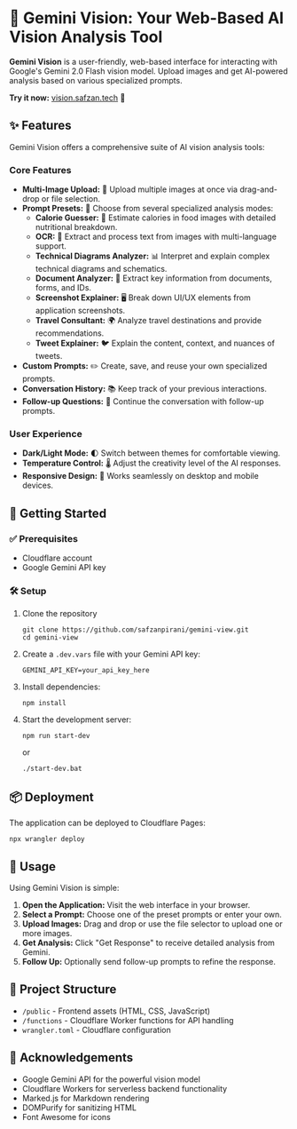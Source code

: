 # 🔮 Gemini Vision: Your Web-Based AI Vision Analysis Tool

**Gemini Vision** is a user-friendly, web-based interface for interacting with Google's Gemini 2.0 Flash vision model. Upload images and get AI-powered analysis based on various specialized prompts.

**Try it now:** [vision.safzan.tech](https://vision.safzan.tech) 🚀

## ✨ Features

Gemini Vision offers a comprehensive suite of AI vision analysis tools:

### Core Features

* **Multi-Image Upload:** 📁 Upload multiple images at once via drag-and-drop or file selection.
* **Prompt Presets:** 📝 Choose from several specialized analysis modes:
  * **Calorie Guesser:** 🍔 Estimate calories in food images with detailed nutritional breakdown.
  * **OCR:** 📄 Extract and process text from images with multi-language support.
  * **Technical Diagrams Analyzer:** 📊 Interpret and explain complex technical diagrams and schematics.
  * **Document Analyzer:** 📑 Extract key information from documents, forms, and IDs.
  * **Screenshot Explainer:** 🖥️ Break down UI/UX elements from application screenshots.
  * **Travel Consultant:** 🌍 Analyze travel destinations and provide recommendations.
  * **Tweet Explainer:** 🐦 Explain the content, context, and nuances of tweets.
* **Custom Prompts:** ✏️ Create, save, and reuse your own specialized prompts.
* **Conversation History:** 📚 Keep track of your previous interactions.
* **Follow-up Questions:** 💬 Continue the conversation with follow-up prompts.

### User Experience

* **Dark/Light Mode:** 🌓 Switch between themes for comfortable viewing.
* **Temperature Control:** 🌡️ Adjust the creativity level of the AI responses.
* **Responsive Design:** 📱 Works seamlessly on desktop and mobile devices.

## 🚀 Getting Started

### ✅ Prerequisites

* Cloudflare account
* Google Gemini API key

### 🛠️ Setup

1. Clone the repository
   ```
   git clone https://github.com/safzanpirani/gemini-view.git
   cd gemini-view
   ```

2. Create a `.dev.vars` file with your Gemini API key:
   ```
   GEMINI_API_KEY=your_api_key_here
   ```

3. Install dependencies:
   ```
   npm install
   ```

4. Start the development server:
   ```
   npm run start-dev
   ```
   or
   ```
   ./start-dev.bat
   ```

## 📦 Deployment

The application can be deployed to Cloudflare Pages:

```
npx wrangler deploy
```

## 📝 Usage

Using Gemini Vision is simple:

1. **Open the Application:** Visit the web interface in your browser.
2. **Select a Prompt:** Choose one of the preset prompts or enter your own.
3. **Upload Images:** Drag and drop or use the file selector to upload one or more images.
4. **Get Analysis:** Click "Get Response" to receive detailed analysis from Gemini.
5. **Follow Up:** Optionally send follow-up prompts to refine the response.

## 📂 Project Structure

* `/public` - Frontend assets (HTML, CSS, JavaScript)
* `/functions` - Cloudflare Worker functions for API handling
* `wrangler.toml` - Cloudflare configuration

## 🙏 Acknowledgements

* Google Gemini API for the powerful vision model
* Cloudflare Workers for serverless backend functionality
* Marked.js for Markdown rendering
* DOMPurify for sanitizing HTML
* Font Awesome for icons 